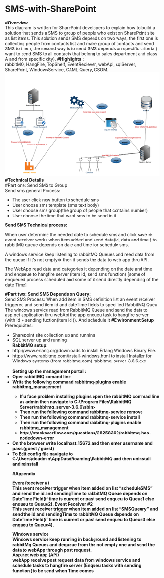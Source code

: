 # SMS-with-SharePoint

<b>#Overview</b><br>
This diagram is written for SharePoint developers to explain how to build a solution that sends a SMS to group of people who exist on SharePoint site as list items. This solution sends SMS depends on two ways, the first one is collecting people from contacts list and make group of contacts and send SMS to them, the second way is to send SMS depends on specific criteria ( want to send SMS to all contacts that belong to sales department and class A and from specific city).
<b>#Highlights :</b><br> 
rabbitMQ, HangFire, TopShelf, EventReciever, webApi, sqlServer, SharePoint, WindowsService, CAML Query, CSOM.
![Alt text](https://github.com/FirasOmar/Gallery/blob/master/sms2.png?raw=true "module summary")
<b>#Technical Details</b><br> 
#Part one: Send SMS to Group  
Send sms general Process: 
<ul>
<li>	The user click new button to schedule sms</li>
<li>User choose sms template (sms text body)</li>
<li>	User choose sms group(the group of people that contains number)</li>
<li>User choose the time that want sms to be send in it.</li>
</ul>
<b>Send SMS Technical process:</b><br>  
<p>When user determine the needed date to schedule sms and click save => event receiver works when item added and send data(id, data and time ) to rabbitMQ queue depends on date and time for schedule sms.</p>
 
<p>A windows service keep listening to rabbitMQ Queues and reed data from the queue if it’s not empty=> then it sends the data to web app thru API.</p>
 
<p>The WebApp read data and categories it depending on the date and time and enqueue to hangfire server (item id, send sms function) [some of enqueued process scheduled and some of it send directly depending of the date Time]</p>
<b>#Part two: Send SMS Depends on Query:</b><br> 
Send SMS Process: 
 When add item in SMS definition list an event receiver triggered and send item id and dateTime fields to specified RabbitMQ Queu
The windows service read from RabbitMQ Queue and send the data to asp.net application thru webApi the app enqueu task to hangfire server (with id + sending fuction(item id )). And schedule it
<b>#Environment Setup</b><br>
Prerequisites: 
<ul>
<li>Sharepoint site collection up and running</li> 
<li>SQL server up and running</li>
<b>RabbitMQ setup</b>:<br> 
<li>http://www.erlang.org/downloads  to install  Erlang Windows Binary File.</li> 
<li>https://www.rabbitmq.com/install-windows.html  to install Installer for Windows systems (from rabbitmq.com)        rabbitmq-server-3.6.6.exe </li><br>
<b>Setting up the management portal :<b><br> 
<li>Open rabbitMQ comand line</li>  
<li>Write the following command rabbitmq-plugins enable rabbitmq_management</li><ul> 
<li>If u face problem installing plugins open the rabbitMQ commad line as admin then navigate to C:\Program Files\RabbitMQ Server\rabbitmq_server-3.6.6\sbin></li>  
<li>Then run the following command  rabbitmq-service remove</li>
<li>	Then run the following command  rabbitmq-service install</li> 
<li>Then run the following command rabbitmq-plugins enable rabbitmq_management</li>  
<li>	http://stackoverflow.com/questions/28258392/rabbitmq-has-nodedown-error </li></ul>
<li>	On the browser write localhost:15672 and then enter username and pass (guest / guest)</li>
<li>To Edit config file  navigate to C:\Users\dcadmin\AppData\Roaming\RabbitMQ  and then uninstall and reinstall</li>

<b>#Appendix</b><br>

<b>Event Receiver #1<b> <br> 
This event receiver trigger when item added on list “scheduleSMS” and send the id and sendingTime to rabbitMQ Queue depends on DateTime Field(if time is current or past send enqueu to Queue1 else enqueu to Queue2).
<b>Event Receiver #2</b><br>
This event receiver trigger when item added on list “SMSQueury” and send the id and sendingTime to rabbitMQ Queue depends on DateTime Field(if time is current or past send enqueu to Queue3 else enqueu to Queue4).

<b>Windows service</b><br> 
Windows service keep running in background and listening to rabbitMq Queues and dequeue from the not empty one and send the data to webApp through post request.<br>
<b>Asp.net web app (API)</b><br> 
webApp receive post request data from windows service and schedule tasks to hangfire server (Enqueu tasks with sending function )to be send when Time comes.
